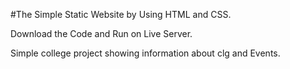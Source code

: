 #The Simple Static Website by Using HTML and CSS.

Download the Code and Run on Live Server.

Simple college project showing information about clg and Events.
